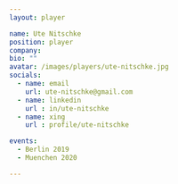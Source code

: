 ```yaml
---
layout: player

name: Ute Nitschke
position: player
company: 
bio: ""
avatar: /images/players/ute-nitschke.jpg
socials:
  - name: email
    url: ute-nitschke@gmail.com
  - name: linkedin
    url : in/ute-nitschke
  - name: xing
    url : profile/ute-nitschke

events:
  - Berlin 2019
  - Muenchen 2020

---
```

